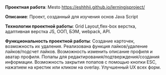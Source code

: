 <b>Проектная работа</b>: Mesto  https://eshhhii.github.io/lerningjsproject/

<b>Описание</b>:
Проект, созданный для изучения основ Java Script

<b>Технологии проектной работы</b>: Grid Layout,flex-box верстка, адаптивная верстка JS, ООП, БЭМ, webpack, API.

<b>Функциональность проектной работы</b>: Создание карточек, возможность их удаления. Реализована функция лайков/удаление лайков/подсчет лайков. Возможность изменить описание профиля и аватар профиля. Попапы для редактирования/подтверждения/создания информации. Возможность закрытия попапов с помощью кнопки ESC, нажатием на крестик или кликом на overlay. Улучшенный UX всех форм.
